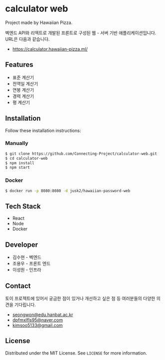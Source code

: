 # calculator web

Project made by Hawaiian Pizza. 

벡엔드 API와 리엑트로 개발된 프론트로 구성된 웹 - 서버 기반 애플리케이션입니다. URL은 다음과 같습니다. 

* https://calculator.hawaiian-pizza.ml/



## Features

- 표준 계산기
- 전역일 계산기
- 연봉 계산기
- 경력 계산기
- 평 계산기



## Installation

Follow these installation instructions:

### Manually

```bash
$ git clone https://github.com/Connecting-Project/calculator-web.git
$ cd calculator-web
$ npm install 
$ npm start
```

### Docker 

```bash
$ docker run -p 8080:8080 -d jusk2/hawaiian-password-web
```



## Tech Stack

* React
* Node
* Docker



## Developer

- 김수현 - 벡엔드
- 조용우 - 프론트 엔드
- 이성원 - 인프라



## Contact

토이 프로젝트에 있어서 궁금한 점이 있거나 개선하고 싶은 점 등 여러분들의 다양한 의견을 기다립니다.

- [seongwon@edu.hanbat.ac.kr](mailto:seongwon@edu.hanbat.ac.kr)
- [dpfmxlfls95@naver.com](mailto:dpfmxlfls95@naver.com)
- kimsoo5133@gmail.com



## License

Distributed under the MIT License. See `LICENSE` for more information.



